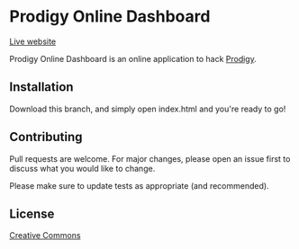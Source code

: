 
# Prodigy Online Dashboard
[Live website](https://prodigy-dashboard.hostedposted.com/)

Prodigy Online Dashboard is an online application to hack [Prodigy](https://prodigygame.com).

## Installation

Download this branch, and simply open index.html and you're ready to go!
## Contributing
Pull requests are welcome. For major changes, please open an issue first to discuss what you would like to change.

Please make sure to update tests as appropriate (and recommended).

## License
[Creative Commons](https://github.com/hostedposted/Prodigy/blob/dashboard/LICENSE)
